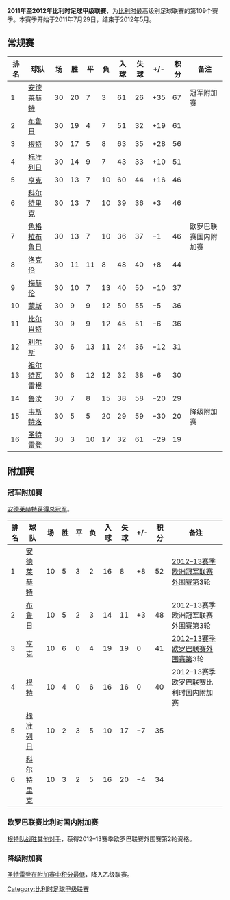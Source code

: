 **2011年至2012年比利时足球甲级联赛**，为[比利时](../Page/比利时.md "wikilink")最高级别足球联赛的第109个赛季。本赛季开始于2011年7月29日，结束于2012年5月。

## 常规赛

| 排名 | 球队                                                             | 场  | 胜  | 平  | 负  | 入球 | 失球 | \+/- | 积分 | 备注         |
| -- | -------------------------------------------------------------- | -- | -- | -- | -- | -- | -- | ---- | -- | ---------- |
| 1  | [安德莱赫特](https://zh.wikipedia.org/wiki/安德莱赫特足球俱乐部 "wikilink")   | 30 | 20 | 7  | 3  | 61 | 26 | \+35 | 67 | 冠军附加赛      |
| 2  | [布鲁日](https://zh.wikipedia.org/wiki/布鲁日足球俱乐部 "wikilink")       | 30 | 19 | 4  | 7  | 51 | 32 | \+19 | 61 |            |
| 3  | [根特](https://zh.wikipedia.org/wiki/根特竞技俱乐部 "wikilink")         | 30 | 17 | 5  | 8  | 63 | 35 | \+28 | 56 |            |
| 4  | [标准列日](https://zh.wikipedia.org/wiki/标准列日 "wikilink")          | 30 | 14 | 9  | 7  | 43 | 33 | \+10 | 51 |            |
| 5  | [亨克](https://zh.wikipedia.org/wiki/亨克竞技俱乐部 "wikilink")         | 30 | 13 | 7  | 10 | 60 | 44 | \+16 | 46 |            |
| 6  | [科尔特里克](https://zh.wikipedia.org/wiki/科尔特里克足球俱乐部 "wikilink")   | 30 | 13 | 7  | 10 | 39 | 36 | \+3  | 46 |            |
| 7  | [色格拉布鲁日](https://zh.wikipedia.org/wiki/色格拉布鲁日KSV "wikilink")   | 30 | 13 | 7  | 10 | 36 | 37 | −1   | 46 | 欧罗巴联赛国内附加赛 |
| 8  | [洛克伦](../Page/东佛兰德洛克伦体育俱乐部.md "wikilink")                      | 30 | 11 | 11 | 8  | 48 | 40 | \+8  | 44 |            |
| 9  | [梅赫伦](https://zh.wikipedia.org/wiki/梅赫伦足球俱乐部 "wikilink")       | 30 | 10 | 7  | 13 | 40 | 50 | −10  | 37 |            |
| 10 | [蒙斯](https://zh.wikipedia.org/wiki/蒙斯足球俱乐部 "wikilink")         | 30 | 9  | 9  | 12 | 50 | 55 | −5   | 36 |            |
| 11 | [比尔肖特](https://zh.wikipedia.org/wiki/比尔肖特足球俱乐部 "wikilink")     | 30 | 9  | 9  | 12 | 45 | 51 | −6   | 36 |            |
| 12 | [利尔斯](https://zh.wikipedia.org/wiki/利尔斯足球俱乐部 "wikilink")       | 30 | 6  | 13 | 11 | 24 | 36 | −12  | 31 |            |
| 13 | [祖尔特瓦雷根](https://zh.wikipedia.org/wiki/祖尔特瓦雷根足球俱乐部 "wikilink") | 30 | 6  | 12 | 12 | 32 | 38 | −6   | 30 |            |
| 14 | [鲁汶](https://zh.wikipedia.org/wiki/鲁汶旧赫纲尔莱 "wikilink")         | 30 | 7  | 8  | 15 | 38 | 58 | −20  | 29 |            |
| 15 | [韦斯特洛](https://zh.wikipedia.org/wiki/韦斯特洛足球俱乐部 "wikilink")     | 30 | 5  | 5  | 20 | 29 | 59 | −30  | 20 | 降级附加赛      |
| 16 | [圣特雷登](https://zh.wikipedia.org/wiki/圣特雷登足球俱乐部 "wikilink")     | 30 | 3  | 10 | 17 | 32 | 61 | −29  | 19 |            |

## 附加赛

### 冠军附加赛

[安德莱赫特获得总冠军](https://zh.wikipedia.org/wiki/安德莱赫特足球俱乐部 "wikilink")。

| 排名 | 球队                                                           | 场  | 胜 | 平 | 负 | 入球 | 失球 | \+/- | 积分 | 备注                                                                                |
| -- | ------------------------------------------------------------ | -- | - | - | - | -- | -- | ---- | -- | --------------------------------------------------------------------------------- |
| 1  | [安德莱赫特](https://zh.wikipedia.org/wiki/安德莱赫特足球俱乐部 "wikilink") | 10 | 5 | 3 | 2 | 16 | 8  | \+8  | 52 | [2012–13赛季欧洲冠军联赛外围赛第](https://zh.wikipedia.org/wiki/2012–13赛季欧洲冠军联赛 "wikilink")3轮 |
| 2  | [布鲁日](https://zh.wikipedia.org/wiki/布鲁日足球俱乐部 "wikilink")     | 10 | 5 | 2 | 3 | 14 | 11 | \+3  | 48 | 2012–13赛季欧洲冠军联赛外围赛第3轮                                                             |
| 3  | [亨克](https://zh.wikipedia.org/wiki/亨克竞技俱乐部 "wikilink")       | 10 | 6 | 0 | 4 | 19 | 19 | 0    | 41 | [2012–13赛季欧罗巴联赛外围赛第](https://zh.wikipedia.org/wiki/2012–13赛季欧罗巴联赛 "wikilink")3轮   |
| 4  | [根特](https://zh.wikipedia.org/wiki/根特竞技俱乐部 "wikilink")       | 10 | 4 | 0 | 6 | 16 | 16 | 0    | 40 | 2012–13赛季欧罗巴联赛比利时国内附加赛                                                            |
| 5  | [标准列日](https://zh.wikipedia.org/wiki/标准列日 "wikilink")        | 10 | 2 | 3 | 5 | 10 | 17 | −7   | 35 |                                                                                   |
| 6  | [科尔特里克](https://zh.wikipedia.org/wiki/科尔特里克足球俱乐部 "wikilink") | 10 | 3 | 2 | 5 | 16 | 20 | −4   | 34 |                                                                                   |

### 欧罗巴联赛比利时国内附加赛

[根特队战胜其他对手](https://zh.wikipedia.org/wiki/根特竞技俱乐部 "wikilink")，获得2012–13赛季欧罗巴联赛外围赛第2轮资格。

### 降级附加赛

[圣特雷登在附加赛中积分最低](https://zh.wikipedia.org/wiki/圣特雷登足球俱乐部 "wikilink")，降入乙级联赛。

[Category:比利时足球甲级联赛](https://zh.wikipedia.org/wiki/Category:比利时足球甲级联赛 "wikilink")